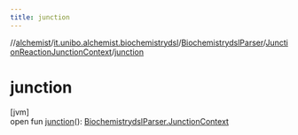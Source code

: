 ```yaml
---
title: junction
---
```

//[alchemist](../../../../index.html)/[it.unibo.alchemist.biochemistrydsl](../../index.html)/[BiochemistrydslParser](../index.html)/[JunctionReactionJunctionContext](index.html)/[junction](junction.html)



# junction



[jvm]\
open fun [junction](junction.html)(): [BiochemistrydslParser.JunctionContext](../-junction-context/index.html)




